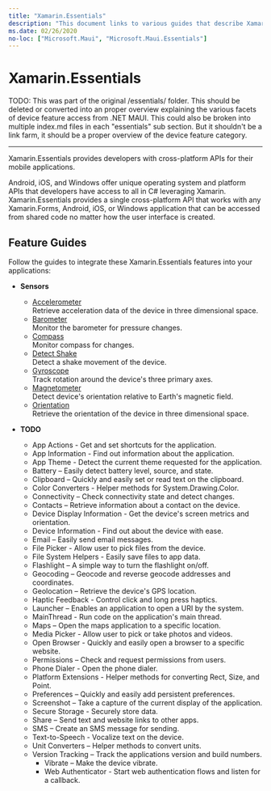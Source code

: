 ```yaml
---
title: "Xamarin.Essentials"
description: "This document links to various guides that describe Xamarin.Essentials, which provides developers with cross-platform APIs for their mobile applications."
ms.date: 02/26/2020
no-loc: ["Microsoft.Maui", "Microsoft.Maui.Essentials"]
---
```


# Xamarin.Essentials

TODO: This was part of the original /essentials/ folder. This should be deleted or converted into an proper overview explaining the various facets of device feature access from .NET MAUI. This could also be broken into multiple index.md files in each "essentials" sub section. But it shouldn't be a link farm, it should be a proper overview of the device feature category.

----

Xamarin.Essentials provides developers with cross-platform APIs for their mobile applications.

Android, iOS, and Windows offer unique operating system and platform APIs that developers have access to all in C# leveraging Xamarin. Xamarin.Essentials provides a single cross-platform API that works with any Xamarin.Forms, Android, iOS, or Windows application that can be accessed from shared code no matter how the user interface is created.

## Feature Guides

Follow the guides to integrate these Xamarin.Essentials features into your applications:

- **Sensors**
  - [Accelerometer](sensors/index.md#accelerometer)\
  Retrieve acceleration data of the device in three dimensional space.
  - [Barometer](sensors/index.md#barometer)\
  Monitor the barometer for pressure changes.
  - [Compass](sensors/index.md#compass)\
  Monitor compass for changes.
  - [Detect Shake](sensors/index.md#shake)\
  Detect a shake movement of the device.
  - [Gyroscope](sensors/index.md#gyroscope)\
  Track rotation around the device's three primary axes.
  - [Magnetometer](sensors/index.md#magnetometer)\
  Detect device's orientation relative to Earth's magnetic field.
  - [Orientation](sensors/index.md#orientation)\
  Retrieve the orientation of the device in three dimensional space.

- **TODO**
  - App Actions - Get and set shortcuts for the application.
  - App Information - Find out information about the application.
  - App Theme - Detect the current theme requested for the application.
  - Battery – Easily detect battery level, source, and state.
  - Clipboard – Quickly and easily set or read text on the clipboard.
  - Color Converters - Helper methods for System.Drawing.Color.
  - Connectivity – Check connectivity state and detect changes.
  - Contacts – Retrieve information about a contact on the device.
  - Device Display Information - Get the device's screen metrics and orientation.
  - Device Information - Find out about the device with ease.
  - Email – Easily send email messages.
  - File Picker - Allow user to pick files from the device.
  - File System Helpers - Easily save files to app data.
  - Flashlight – A simple way to turn the flashlight on/off.
  - Geocoding – Geocode and reverse geocode addresses and coordinates.
  - Geolocation – Retrieve the device's GPS location.
  - Haptic Feedback - Control click and long press haptics.
  - Launcher – Enables an application to open a URI by the system.
  - MainThread - Run code on the application's main thread.
  - Maps – Open the maps application to a specific location.
  - Media Picker - Allow user to pick or take photos and videos.
  - Open Browser - Quickly and easily open a browser to a specific website.
  - Permissions – Check and request permissions from users.
  - Phone Dialer - Open the phone dialer.
  - Platform Extensions - Helper methods for converting Rect, Size, and Point.
  - Preferences – Quickly and easily add persistent preferences.
  - Screenshot – Take a capture of the current display of the application.
  - Secure Storage - Securely store data.
  - Share – Send text and website links to other apps.
  - SMS – Create an SMS message for sending.
  - Text-to-Speech - Vocalize text on the device.
  - Unit Converters – Helper methods to convert units.
  - Version Tracking – Track the applications version and build numbers.
    - Vibrate – Make the device vibrate.
    - Web Authenticator - Start web authentication flows and listen for a callback.
